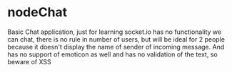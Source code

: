 nodeChat
========
Basic Chat application, just for learning socket.io has no functionality we can chat, there is no rule in number of users, but will be ideal for 2 people because it doesn't display the name of sender of incoming message. And has no support of emoticon as well and has no validation of the text, so beware of XSS
